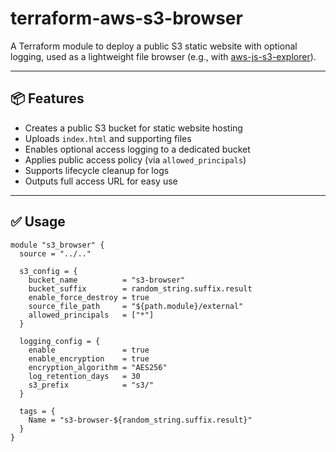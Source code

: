 # terraform-aws-s3-browser

A Terraform module to deploy a public S3 static website with optional logging, used as a lightweight file browser (e.g., with [aws-js-s3-explorer](https://github.com/awslabs/aws-js-s3-explorer)).

---

## 📦 Features

- Creates a public S3 bucket for static website hosting
- Uploads `index.html` and supporting files
- Enables optional access logging to a dedicated bucket
- Applies public access policy (via `allowed_principals`)
- Supports lifecycle cleanup for logs
- Outputs full access URL for easy use

---

## ✅ Usage

```hcl
module "s3_browser" {
  source = "../.."

  s3_config = {
    bucket_name          = "s3-browser"
    bucket_suffix        = random_string.suffix.result
    enable_force_destroy = true
    source_file_path     = "${path.module}/external"
    allowed_principals   = ["*"]
  }

  logging_config = {
    enable               = true
    enable_encryption    = true
    encryption_algorithm = "AES256"
    log_retention_days   = 30
    s3_prefix            = "s3/"
  }

  tags = {
    Name = "s3-browser-${random_string.suffix.result}"
  }
}
```
